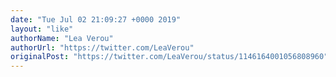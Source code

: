 ```yaml
---
date: "Tue Jul 02 21:09:27 +0000 2019"
layout: "like"
authorName: "Lea Verou"
authorUrl: "https://twitter.com/LeaVerou"
originalPost: "https://twitter.com/LeaVerou/status/1146164001056808960"
---
```


